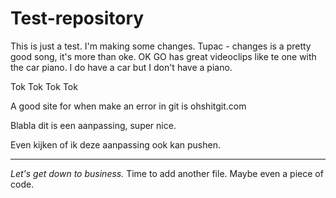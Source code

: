 # Test-repository
This is just a test.
I'm making some changes. Tupac - changes is a pretty good song, it's more than oke. OK GO has great videoclips like te one with the car piano. I do have a car but I don't have a piano.

Tok Tok Tok Tok

A good site for when make an error in git is ohshitgit.com



Blabla dit is een aanpassing, super nice.

Even kijken of ik deze aanpassing ook kan pushen.


--------------
*Let's get down to business.* Time to add another file. Maybe even a piece of code.


